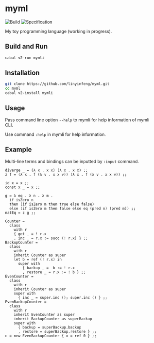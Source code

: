 # myml

[![Build](https://github.com/linyinfeng/myml/workflows/Build/badge.svg)](https://github.com/linyinfeng/myml/actions?query=workflow:Build+branch:master)
[![Specification](https://github.com/linyinfeng/myml/workflows/Specification/badge.svg)](https://github.com/linyinfeng/myml/actions?query=workflow:Specification+branch:master)

My toy programming language (working in progress).

## Build and Run

```bash
cabal v2-run mymli
```

## Installation

```bash
git clone https://github.com/linyinfeng/myml.git
cd myml
cabal v2-install mymli
```

## Usage

Pass command line option `--help` to mymli for help information of mymli CLI.

Use command `:help` in mymli for help information.

## Example

Multi-line terms and bindings can be inputted by `:input` command.

```text
diverge _ = (λ x . x x) (λ x . x x) ;;
z f = (λ x . f (λ v . x x v)) (λ x . f (λ v . x x v)) ;;

id x = x ;;
const x _ = x ;;

g = λ eq . λ n . λ m .
  if isZero n
  then (if isZero m then true else false)
  else (if isZero m then false else eq (pred n) (pred m)) ;;
natEq = z g ;;

Counter =
  class
    with r
    { get _ = ! r.x
    , inc _ = r.x := succ (! r.x) } ;;
BackupCounter =
  class
    with r
    inherit Counter as super
    let b = ref (! r.x) in
      super with
        { backup _ =  b := ! r.x
        , restore _ = r.x := ! b } ;;
EvenCounter =
  class
    with r
    inherit Counter as super
    super with
      { inc _ = super.inc (); super.inc () } ;;
EvenBackupCounter =
  class
    with r
    inherit EvenCounter as super
    inherit BackupCounter as superBackup
    super with
      { backup = superBackup.backup
      , restore = superBackup.restore } ;;
c = new EvenBackupCounter { x = ref 0 } ;;
```

